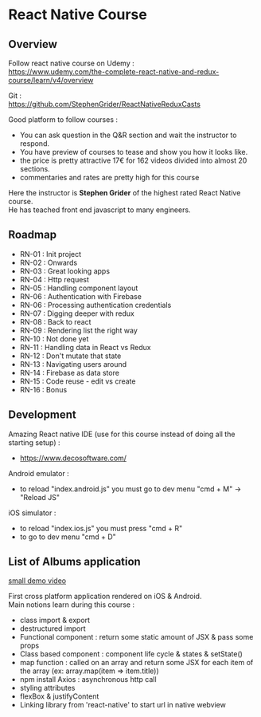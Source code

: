 # React Native Course

## Overview

Follow react native course on Udemy :   
https://www.udemy.com/the-complete-react-native-and-redux-course/learn/v4/overview  

Git :  
https://github.com/StephenGrider/ReactNativeReduxCasts  

Good platform to follow courses :  
- You can ask question in the Q&R section and wait the instructor to respond.  
- You have preview of courses to tease and show you how it looks like.
- the price is pretty attractive 17€ for 162 videos divided into almost 20 sections.
- commentaries and rates are pretty high for this course 
  
Here the instructor is **Stephen Grider** of the highest rated React Native course.  
He has teached front end javascript to many engineers.

## Roadmap

- RN-01 : Init project
- RN-02 : Onwards
- RN-03 : Great looking apps
- RN-04 : Http request
- RN-05 : Handling component layout
- RN-06 : Authentication with Firebase
- RN-06 : Processing authentication credentials
- RN-07 : Digging deeper with redux
- RN-08 : Back to react
- RN-09 : Rendering list the right way
- RN-10 : Not done yet
- RN-11 : Handling data in React vs Redux
- RN-12 : Don't mutate that state
- RN-13 : Navigating users around
- RN-14 : Firebase as data store
- RN-15 : Code reuse - edit vs create
- RN-16 : Bonus

## Development

Amazing React native IDE (use for this course instead of doing all the starting setup) :   
- https://www.decosoftware.com/  
  
Android emulator :  
- to reload "index.android.js" you must go to dev menu "cmd + M" -> "Reload JS"
  
iOS simulator :   
- to reload "index.ios.js" you must press "cmd + R"
- to go to dev menu "cmd + D"

## List of Albums application

[small demo video](albums.gif)

First cross platform application rendered on iOS & Android.  
Main notions learn during this course :
- class import & export
- destructured import
- Functional component : return some static amount of JSX & pass some props
- Class based component : component life cycle & states & setState()
- map function : called on an array and return some JSX for each item of the array (ex: array.map(item => <Text>item.title</Text>))
- npm install Axios : asynchronous http call 
- styling attributes
- flexBox & justifyContent
- Linking library from 'react-native' to start url in native webview